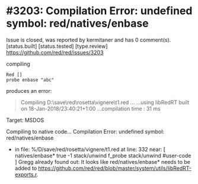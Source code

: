 
#3203: Compilation Error: undefined symbol: red/natives/enbase
================================================================================
Issue is closed, was reported by kermitaner and has 0 comment(s).
[status.built] [status.tested] [type.review]
<https://github.com/red/red/issues/3203>

compiling 
```
Red []
probe enbase "abc"
```
produces an error: 
> Compiling D:\save\red\rosetta\vignere\t1.red ...
...using libRedRT built on 18-Jan-2018/23:40:21+1:00
...compilation time : 31 ms

Target: MSDOS

Compiling to native code...
Compilation Error: undefined symbol: red/natives/enbase
* in file: %/D/save/red/rosetta/vignere/t1.red
at line: 332 near: [
natives/enbase* true -1
stack/unwind
f_probe
stack/unwind #user-code
]
Gregg already found out:
It looks like red/natives/enbase* needs to be added to https://github.com/red/red/blob/master/system/utils/libRedRT-exports.r. 


